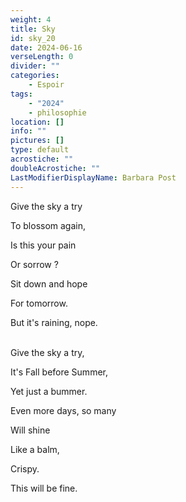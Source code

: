 ```yaml
---
weight: 4
title: Sky
id: sky_20
date: 2024-06-16
verseLength: 0
divider: ""
categories:
    - Espoir
tags:
    - "2024"
    - philosophie
location: []
info: ""
pictures: []
type: default
acrostiche: ""
doubleAcrostiche: ""
LastModifierDisplayName: Barbara Post
---
```

Give the sky a try

To blossom again,

Is this your pain

Or sorrow ?

Sit down and hope

For tomorrow.

But it's raining, nope.

 \
Give the sky a try,

It's Fall before Summer,

Yet just a bummer.

Even more days, so many

Will shine

Like a balm,

Crispy.

This will be fine.